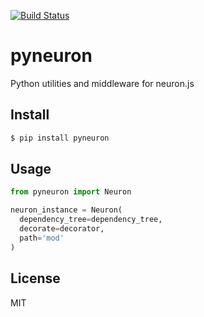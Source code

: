 [![Build Status](https://travis-ci.org/neuron-js/pyneuron.svg?branch=master)](https://travis-ci.org/neuron-js/pyneuron)

# pyneuron

Python utilities and middleware for neuron.js

## Install

```sh
$ pip install pyneuron
```

## Usage

```py
from pyneuron import Neuron

neuron_instance = Neuron(
  dependency_tree=dependency_tree,
  decorate=decorator,
  path='mod'
)
```

## License

MIT
